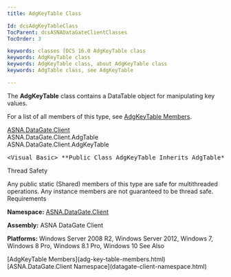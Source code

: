 ```yaml
---
title: AdgKeyTable Class

Id: dcsAdgKeyTableClass
TocParent: dcsASNADataGateClientClasses
TocOrder: 3

keywords: classes [DCS 16.0 AdgKeyTable class
keywords: AdgKeyTable class
keywords: AdgKeyTable class, about AdgKeyTable class
keywords: AdgTable class, see AdgKeyTable

---
```


The **AdgKeyTable** class contains a <span>DataTable</span> object for manipulating key values.

For a list of all members of this type, see [AdgKeyTable Members](adg-key-table-members.html).

[ASNA.DataGate.Client](datagate-client-namespace.html) <br /> ASNA.DataGate.Client.AdgTable<br /> ASNA.DataGate.Client.AdgKeyTable
<pre>
&lt;Visual Basic&gt; **Public Class AdgKeyTable Inherits AdgTable** </pre>

Thread Safety

Any public static (Shared) members of this type are safe for multithreaded operations. Any instance members are not guaranteed to be thread safe.
Requirements

**Namespace:** [ASNA.DataGate.Client](datagate-client-namespace.html) 

**Assembly:** ASNA DataGate Client

**Platforms:** Windows Server 2008 R2, Windows Server 2012, Windows 7, Windows 8 Pro, Windows 8.1 Pro, Windows 10
See Also

<dl />
      [AdgKeyTable Members](adg-key-table-members.html)
      <br />
      [ASNA.DataGate.Client Namespace](datagate-client-namespace.html)

